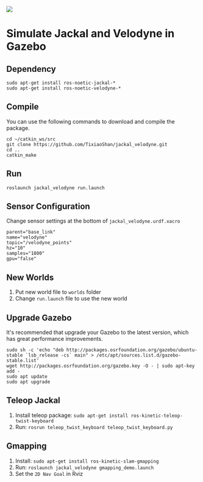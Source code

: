 ![](/launch/pic/demo.gif)


# Simulate Jackal and Velodyne in Gazebo


## Dependency

```
sudo apt-get install ros-noetic-jackal-*
sudo apt-get install ros-noetic-velodyne-*
```

## Compile

You can use the following commands to download and compile the package.

```
cd ~/catkin_ws/src
git clone https://github.com/TixiaoShan/jackal_velodyne.git
cd ..
catkin_make
```

## Run

```
roslaunch jackal_velodyne run.launch
```

## Sensor Configuration

Change sensor settings at the bottom of `jackal_velodyne.urdf.xacro`

```
parent="base_link"
name="velodyne"
topic="/velodyne_points"
hz="10"
samples="1800"
gpu="false"
```

## New Worlds

1. Put new world file to `worlds` folder
2. Change `run.launch` file to use the new world

## Upgrade Gazebo

It's recommended that upgrade your Gazebo to the latest version, which has great performance improvements.

```
sudo sh -c 'echo "deb http://packages.osrfoundation.org/gazebo/ubuntu-stable `lsb_release -cs` main" > /etc/apt/sources.list.d/gazebo-stable.list'
wget http://packages.osrfoundation.org/gazebo.key -O - | sudo apt-key add -
sudo apt update
sudo apt upgrade
```

## Teleop Jackal

1. Install teleop package: `sudo apt-get install ros-kinetic-teleop-twist-keyboard`
2. Run: `rosrun teleop_twist_keyboard teleop_twist_keyboard.py`

## Gmapping

1. Install: `sudo apt-get install ros-kinetic-slam-gmapping`
2. Run: `roslaunch jackal_velodyne gmapping_demo.launch`
3. Set the `2D Nav Goal` in Rviz

